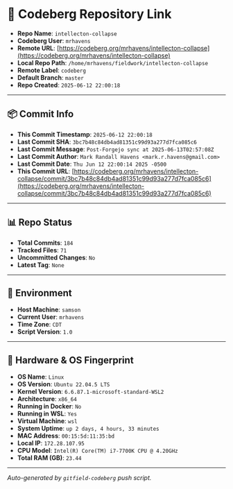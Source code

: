 # 🔗 Codeberg Repository Link

- **Repo Name**: `intellecton-collapse`
- **Codeberg User**: `mrhavens`
- **Remote URL**: [https://codeberg.org/mrhavens/intellecton-collapse](https://codeberg.org/mrhavens/intellecton-collapse)
- **Local Repo Path**: `/home/mrhavens/fieldwork/intellecton-collapse`
- **Remote Label**: `codeberg`
- **Default Branch**: `master`
- **Repo Created**: `2025-06-12 22:00:18`

---

## 📦 Commit Info

- **This Commit Timestamp**: `2025-06-12 22:00:18`
- **Last Commit SHA**: `3bc7b48c84db4ad81351c99d93a277d7fca085c6`
- **Last Commit Message**: `Post-Forgejo sync at 2025-06-13T02:57:08Z`
- **Last Commit Author**: `Mark Randall Havens <mark.r.havens@gmail.com>`
- **Last Commit Date**: `Thu Jun 12 22:00:14 2025 -0500`
- **This Commit URL**: [https://codeberg.org/mrhavens/intellecton-collapse/commit/3bc7b48c84db4ad81351c99d93a277d7fca085c6](https://codeberg.org/mrhavens/intellecton-collapse/commit/3bc7b48c84db4ad81351c99d93a277d7fca085c6)

---

## 📊 Repo Status

- **Total Commits**: `184`
- **Tracked Files**: `71`
- **Uncommitted Changes**: `No`
- **Latest Tag**: `None`

---

## 🧭 Environment

- **Host Machine**: `samson`
- **Current User**: `mrhavens`
- **Time Zone**: `CDT`
- **Script Version**: `1.0`

---

## 🧬 Hardware & OS Fingerprint

- **OS Name**: `Linux`
- **OS Version**: `Ubuntu 22.04.5 LTS`
- **Kernel Version**: `6.6.87.1-microsoft-standard-WSL2`
- **Architecture**: `x86_64`
- **Running in Docker**: `No`
- **Running in WSL**: `Yes`
- **Virtual Machine**: `wsl`
- **System Uptime**: `up 2 days, 4 hours, 33 minutes`
- **MAC Address**: `00:15:5d:11:35:bd`
- **Local IP**: `172.28.107.95`
- **CPU Model**: `Intel(R) Core(TM) i7-7700K CPU @ 4.20GHz`
- **Total RAM (GB)**: `23.44`

---

_Auto-generated by `gitfield-codeberg` push script._
